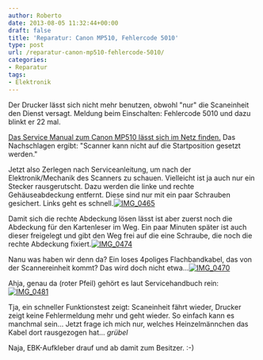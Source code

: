 ```yaml
---
author: Roberto
date: 2013-08-05 11:32:44+00:00
draft: false
title: 'Reparatur: Canon MP510, Fehlercode 5010'
type: post
url: /reparatur-canon-mp510-fehlercode-5010/
categories:
- Reparatur
tags:
- Elektronik
---
```


Der Drucker lässt sich nicht mehr benutzen, obwohl "nur" die Scaneinheit den Dienst versagt. Meldung beim Einschalten: Fehlercode 5010 und dazu blinkt er 22 mal.

[Das Service Manual zum Canon MP510 lässt sich im Netz finden.](http:/https://www.scribd.com/doc/117083093/CANON-MP510-Service-Manual) Das Nachschlagen ergibt: "Scanner kann nicht auf die Startposition gesetzt werden."<!-- more -->

Jetzt also Zerlegen nach Serviceanleitung, um nach der Elektronik/Mechanik des Scanners zu schauen. Vielleicht ist ja auch nur ein Stecker rausgerutscht. Dazu werden die linke und rechte Gehäuseabdeckung entfernt. Diese sind nur mit ein paar Schrauben gesichert. Links geht es schnell.[![IMG_0465](https://eigenbaukombinat.de/wp-content/uploads/2013/07/IMG_0465-300x199.jpg)
](https://eigenbaukombinat.de/wp-content/uploads/2013/07/IMG_0465.jpg)

Damit sich die rechte Abdeckung lösen lässt ist aber zuerst noch die Abdeckung für den Kartenleser im Weg. Ein paar Minuten später ist auch dieser freigelegt und gibt den Weg frei auf die eine Schraube, die noch die rechte Abdeckung fixiert.[![IMG_0474](https://eigenbaukombinat.de/wp-content/uploads/2013/07/IMG_0474-199x300.jpg)
](https://eigenbaukombinat.de/wp-content/uploads/2013/07/IMG_0474.jpg)

Nanu was haben wir denn da? Ein loses 4poliges Flachbandkabel, das von der Scannereinheit kommt? Das wird doch nicht etwa...[![IMG_0470](https://eigenbaukombinat.de/wp-content/uploads/2013/07/IMG_0470-300x199.jpg)
](https://eigenbaukombinat.de/wp-content/uploads/2013/07/IMG_0470.jpg)

Ahja, genau da (roter Pfeil) gehört es laut Servicehandbuch rein:[![IMG_0481](https://eigenbaukombinat.de/wp-content/uploads/2013/07/IMG_0481-300x199.jpg)
](https://eigenbaukombinat.de/wp-content/uploads/2013/07/IMG_0481.jpg)

Tja, ein schneller Funktionstest zeigt: Scaneinheit fährt wieder, Drucker zeigt keine Fehlermeldung mehr und geht wieder. So einfach kann es manchmal sein... Jetzt frage ich mich nur, welches Heinzelmännchen das Kabel dort rausgezogen hat... *grübel*

Naja, EBK-Aufkleber drauf und ab damit zum Besitzer. :-)
